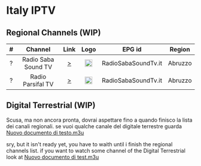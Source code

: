 <h1>Italy IPTV</h1>



<h2>Regional Channels (WIP)</h2>

| #   | Channel        | Link  | Logo | EPG id | Region |
|:---:|:--------------:|:-----:|:----:|:------:|:------:|
| ?   |Radio Saba Sound TV| [>](https://stream1.xdevel.com/video0s975496-379/stream/playlist.m3u8) | <img height="20" src="https://www.tvdream.net/img/radio-saba-sound-tv.png"/> | RadioSabaSoundTv.it |Abruzzo|
| ?   |Radio Parsifal TV| [>](https://stream9.xdevel.com/video0s976542-1303/stream/playlist.m3u8) | <img height="20" src="https://www.tvdream.net/img/parsifal-tv.png"/> | RadioSabaSoundTv.it |Abruzzo|

<h2>Digital Terrestrial (WIP)</h2>


Scusa, ma non ancora pronta, dovrai aspettare fino a quando finisco la lista dei canali regionali. se vuoi qualche canale del digitale terrestre guarda [Nuovo documento di testo.m3u](https://raw.githubusercontent.com/PSFaceLLC/IPTV-Italiana/main/Nuovo%20Documento%20di%20testo.m3u)

sry, but it isn't ready yet, you have to waith until i finish the regional channels list. if you want to watch some channel of the Digital Terrestrial look at [Nuovo documento di test.m3u](https://raw.githubusercontent.com/PSFaceLLC/IPTV-Italiana/main/Nuovo%20Documento%20di%20testo.m3u)
